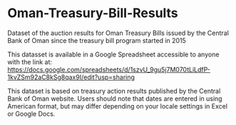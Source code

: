 # Oman-Treasury-Bill-Results
Dataset of the auction results for Oman Treasury Bills issued by the Central Bank of Oman since the treasury bill program started in 2015

This datasset is available in a Google Spreadsheet accessible to anyone with the link at: https://docs.google.com/spreadsheets/d/1szvU_9gu5j7M070tLiLdfP-1kvZSm92aC8kSg8qax9I/edit?usp=sharing

This dataset is based on treasury action results published by the Central Bank of Oman website. Users should note that dates are entered in using American format, but may differ depending on your locale settings in Excel or Google Docs.
